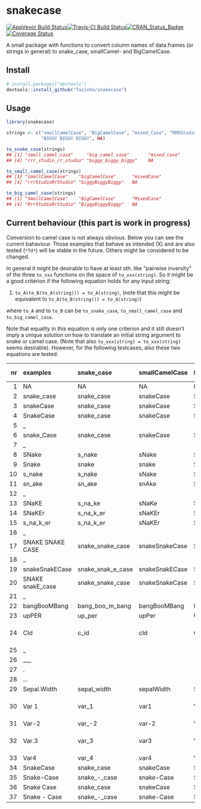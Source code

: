 snakecase
================

[![AppVeyor Build Status](https://ci.appveyor.com/api/projects/status/github/Tazinho/snakecase?branch=master&svg=true)](https://ci.appveyor.com/project/Tazinho/snakecase)[![Travis-CI Build Status](https://travis-ci.org/Tazinho/snakecase.svg?branch=master)](https://travis-ci.org/Tazinho/snakecase)[![CRAN\_Status\_Badge](http://www.r-pkg.org/badges/version/snakecase)](https://cran.r-project.org/package=snakecase)[![Coverage Status](https://img.shields.io/codecov/c/github/Tazinho/snakecase/master.svg)](https://codecov.io/github/Tazinho/snakecase?branch=master)

A small package with functions to convert column names of data.frames (or strings in general) to snake\_case, smallCamel- and BigCamelCase.

Install
-------

``` r
# install.packages("devtools")
devtools::install_github("Tazinho/snakecase")
```

Usage
-----

``` r
library(snakecase)

strings <- c("smallCamelCase", "BigCamelCase", "mixed_Case", "RRRStudioRRStudio", 
             "BIGGY BIGGY BIGGY", NA)

to_snake_case(strings)
## [1] "small_camel_case"     "big_camel_case"       "mixed_case"          
## [4] "rrr_studio_rr_studio" "biggy_biggy_biggy"    NA

to_small_camel_case(strings)
## [1] "smallCamelCase"    "bigCamelCase"      "mixedCase"        
## [4] "rrrStudioRrStudio" "biggyBiggyBiggy"   NA

to_big_camel_case(strings)
## [1] "SmallCamelCase"    "BigCamelCase"      "MixedCase"        
## [4] "RrrStudioRrStudio" "BiggyBiggyBiggy"   NA
```

Current behaviour (this part is work in progress)
-------------------------------------------------

Conversion to camel case is not always obvious. Below you can see the current bahaviour. Those examples that behave as intended (X) and are also tested (`*Td*`) will be stable in the future. Others might be considered to be changed.

In general it might be desirable to have at least sth. like "pairwise inversity" of the three `to_xxx` functions on the space of `to_xxx(string)`. So it might be a good criterion if the following equation holds for any input string:

1.  `to_A(to_B(to_A(string))) = to_A(string)`, (note that this might be equivalent to `to_A(to_B(string))) = to_A(string)`)

where `to_A` and to `to_B` can be `to_snake_case`, `to_small_camel_case` and `to_big_camel_case`.

Note that equality in this equation is only one criterion and it still doesn't imply a unique solution on how to translate an initial string argument to snake or camel case. (Note that also `to_xxx(string) = to_xxx(string)` seems desirable). However, for the following testcases, also these two equations are tested.

|   nr| examples          | snake\_case          | smallCamelCase | BigCamelCase   | As intended?       |
|----:|:------------------|:---------------------|:---------------|:---------------|:-------------------|
|    1| NA                | NA                   | NA             | NA             | \*Td\*, X          |
|    2| snake\_case       | snake\_case          | snakeCase      | SnakeCase      | \*Td\*, X          |
|    3| snakeCase         | snake\_case          | snakeCase      | SnakeCase      | \*Td\*, X          |
|    4| SnakeCase         | snake\_case          | snakeCase      | SnakeCase      | \*Td\*, X          |
|    5| \_                |                      |                |                |                    |
|    6| snake\_Case       | snake\_case          | snakeCase      | SnakeCase      | \*Td\*, X          |
|    7| \_                |                      |                |                |                    |
|    8| SNake             | s\_nake              | sNake          | SNake          | \*Td\*, ?          |
|    9| Snake             | snake                | snake          | Snake          | \*Td\*, X          |
|   10| s\_nake           | s\_nake              | sNake          | SNake          | \*Td\*, X          |
|   11| sn\_ake           | sn\_ake              | snAke          | SnAke          | \*Td\*, X          |
|   12| \_                |                      |                |                |                    |
|   13| SNaKE             | s\_na\_ke            | sNaKe          | SNaKe          | \*Td\*, ?          |
|   14| SNaKEr            | s\_na\_k\_er         | sNaKEr         | SNaKEr         | \*Td\*, ?          |
|   15| s\_na\_k\_er      | s\_na\_k\_er         | sNaKEr         | SNaKEr         | \*Td\*, X          |
|   16| \_                |                      |                |                |                    |
|   17| SNAKE SNAKE CASE  | snake\_snake\_case   | snakeSnakeCase | SnakeSnakeCase | X \*Td\*           |
|   18| \_                |                      |                |                |                    |
|   19| snakeSnakECase    | snake\_snak\_e\_case | snakeSnakECase | SnakeSnakECase | , \*Td\*           |
|   20| SNAKE snakE\_case | snake\_snake\_case   | snakeSnakeCase | SnakeSnakeCase | \_ ?               |
|   21| \_                |                      |                |                |                    |
|   22| bangBooMBang      | bang\_boo\_m\_bang   | bangBooMBang   | BangBooMBang   | \_ X               |
|   23| upPER             | up\_per              | upPer          | UpPer          | \_ X               |
|   24| CId               | c\_id                | cId            | CId            | \_ ? (maybe c\_id) |
|   25| \_                |                      |                |                | \_ ?               |
|   26| \_\_\_            |                      |                |                | \_ ?               |
|   27| .                 |                      |                |                | \_ ?               |
|   28| ...               |                      |                |                | \_ ?               |
|   29| Sepal.Width       | sepal\_width         | sepalWidth     | SepalWidth     | \_ X               |
|   30| Var 1             | var\_1               | var1           | Var1           | \_ ? (maybe var1)  |
|   31| Var-2             | var\_-2              | var-2          | Var-2          | \_ ?               |
|   32| Var.3             | var\_3               | var3           | Var3           | \_ ? (maybe var3)  |
|   33| Var4              | var\_4               | var4           | Var4           | \_ X               |
|   34| SnakeCase         | snake\_case          | snakeCase      | SnakeCase      |                    |
|   35| Snake-Case        | snake\_-\_case       | snake-Case     | Snake-Case     |                    |
|   36| Snake Case        | snake\_case          | snakeCase      | SnakeCase      |                    |
|   37| Snake - Case      | snake\_-\_case       | snake-Case     | Snake-Case     |                    |
